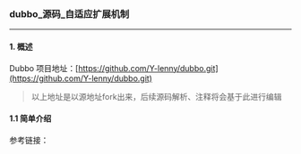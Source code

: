 ### dubbo_源码_自适应扩展机制

--- 
#### 1. 概述
Dubbo 项目地址：[https://github.com/Y-lenny/dubbo.git](https://github.com/Y-lenny/dubbo.git)
>以上地址是以源地址fork出来，后续源码解析、注释将会基于此进行编辑
#### 1.1 简单介绍
参考链接：
